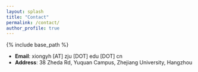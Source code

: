 ```yaml
---
layout: splash
title: "Contact"
permalink: /contact/
author_profile: true
---
```


{% include base_path %}

- **Email**: xiongyh [AT] zju [DOT] edu [DOT] cn
- **Address**: 38 Zheda Rd, Yuquan Campus, Zhejiang University, Hangzhou
